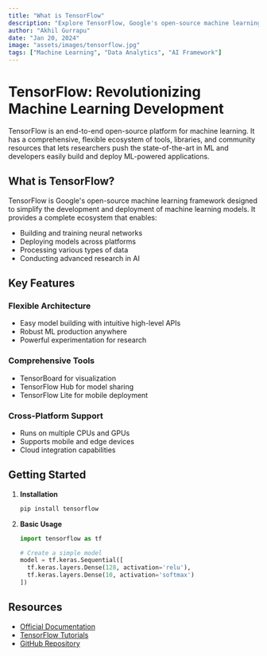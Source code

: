 ```yaml
---
title: "What is TensorFlow"
description: "Explore TensorFlow, Google's open-source machine learning framework that revolutionizes AI development with its flexible ecosystem and powerful tools for building and deploying machine learning models at scale."
author: "Akhil Gurrapu"
date: "Jan 20, 2024"
image: "assets/images/tensorflow.jpg"
tags: ["Machine Learning", "Data Analytics", "AI Framework"]
---
```


# TensorFlow: Revolutionizing Machine Learning Development

TensorFlow is an end-to-end open-source platform for machine learning. It has a comprehensive, flexible ecosystem of tools, libraries, and community resources that lets researchers push the state-of-the-art in ML and developers easily build and deploy ML-powered applications.

## What is TensorFlow?

TensorFlow is Google's open-source machine learning framework designed to simplify the development and deployment of machine learning models. It provides a complete ecosystem that enables:

- Building and training neural networks
- Deploying models across platforms
- Processing various types of data
- Conducting advanced research in AI

## Key Features

### Flexible Architecture
- Easy model building with intuitive high-level APIs
- Robust ML production anywhere
- Powerful experimentation for research

### Comprehensive Tools
- TensorBoard for visualization
- TensorFlow Hub for model sharing
- TensorFlow Lite for mobile deployment

### Cross-Platform Support
- Runs on multiple CPUs and GPUs
- Supports mobile and edge devices
- Cloud integration capabilities

## Getting Started

1. **Installation**
   ```python
   pip install tensorflow
   ```

2. **Basic Usage**
   ```python
   import tensorflow as tf
   
   # Create a simple model
   model = tf.keras.Sequential([
     tf.keras.layers.Dense(128, activation='relu'),
     tf.keras.layers.Dense(10, activation='softmax')
   ])
   ```

## Resources
- [Official Documentation](https://tensorflow.org/docs)
- [TensorFlow Tutorials](https://tensorflow.org/tutorials)
- [GitHub Repository](https://github.com/tensorflow/tensorflow)
